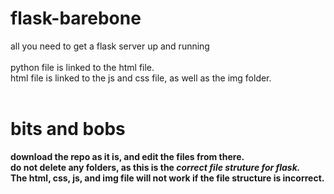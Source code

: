# flask-barebone
all you need to get a flask server up and running
</br> </br>
python file is linked to the html file. </br>
html file is linked to the js and css file, as well as the img folder. </br> </br>
# bits and bobs </br>
**download the repo as it is, and edit the files from there. </br>
do not delete any folders, as this is the *correct file struture for flask.* </br> 
The html, css, js, and img file will not work if the file structure is incorrect.**
